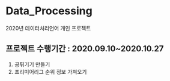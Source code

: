 # Data_Processing
2020년 데이터처리언어 개인 프로젝트
## 프로젝트 수행기간 : 2020.09.10~2020.10.27

1. 공튀기기 만들기
2. 프리미어리그 순위 정보 가져오기
